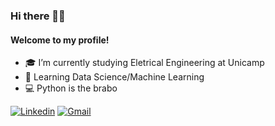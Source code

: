 ### Hi there 👋👋
#### **Welcome to my profile!**


 * 🎓 I’m currently studying Eletrical Engineering at Unicamp 
 * 🔭 Learning Data Science/Machine Learning 
 * 💻 Python is the brabo

[![Linkedin](https://financeone-statics.sfo2.digitaloceanspaces.com/var/www/finance-one/wp-content/uploads/2018/01/LinkedIn.png)](https://www.linkedin.com/in/joan-lima-1404a3149/)
[![Gmail](https://rockcontent.com/wp-content/uploads/2019/07/gmail-1280x720.png)](joanlima94@gmail.com)